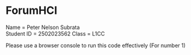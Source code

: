 # ForumHCI  
Name = Peter Nelson Subrata  
Student ID = 2502023562
Class = L1CC  

Please use a browser console to run this code effectively (For number 1)
